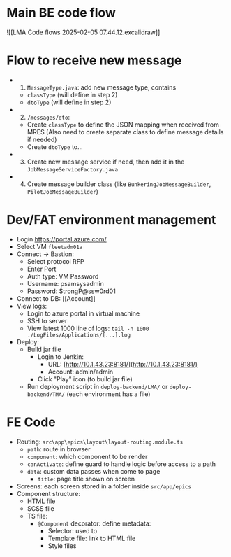# Main BE code flow
![[LMA Code flows 2025-02-05 07.44.12.excalidraw]]

# Flow to receive new message
- 1. `MessageType.java`: add new message type, contains
	- `classType` (will define in step 2)
	- `dtoType` (will define in step 2)
- 2. `/messages/dto`:
	- Create `classType` to define the JSON mapping when received from MRES (Also need to create separate class to define message details if needed)
	- Create `dtoType` to...
- 3. Create new message service if need, then add it in the `JobMessageServiceFactory.java`
- 4. Create message builder class (like `BunkeringJobMessageBuilder`, `PilotJobMessageBuilder`)
# Dev/FAT environment management
- Login https://portal.azure.com/
- Select VM `fleetadm01a`
- Connect -> Bastion:
	- Select protocol RFP
	- Enter Port
	- Auth type: VM Password
	- Username: psamsysadmin
	- Password: $trongP@ssw0rd01
- Connect to DB: [[Account]]
- View logs:
	- Login to azure portal in virtual machine
	- SSH to server
	- View latest 1000 line of logs: `tail -n 1000 ./LogFiles/Applications/[...].log`
- Deploy:
	- Build jar file
		- Login to Jenkin:
			- URL: [http://10.1.43.23:8181/](http://10.1.43.23:8181/)  
			- Account: admin/admin
		- Click "Play" icon (to build jar file)
	- Run deployment script in `deploy-backend/LMA/` or  `deploy-backend/TMA/` (each environment has a file)
# FE Code
- Routing: `src\app\epics\layout\layout-routing.module.ts`
	- `path`: route in browser
	- `component`: which component to be render
	- `canActivate`: define guard to handle logic before access to a path
	- `data`: custom data passes when come to page
		- `title`: page title shown on screen
- Screens: each screen stored in a folder inside `src/app/epics`
- Component structure:
	- HTML file
	- SCSS file
	- TS file:
		- `@Component` decorator: define metadata:
			- Selector: used to 
			- Template file: link to HTML file
			- Style files